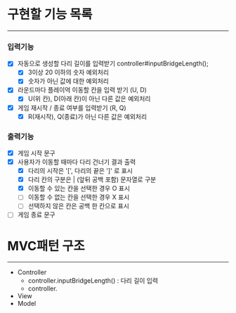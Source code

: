# 구현할 기능 목록

---

### 입력기능

- [x] 자동으로 생성할 다리 길이를 입력받기 controller#inputBridgeLength();
    - [x] 3이상 20 이하의 숫자 예외처리
    - [x] 숫자가 아닌 값에 대한 예외처리
- [x] 라운드마다 플레이억 이동할 칸을 입력 받기 (U, D)
    - [x] U(위 칸), D(아래 칸)이 아닌 다른 값은 예외처리
- [x] 게임 재시작 / 종료 여부를 입력받기 (R, Q)
    - [x] R(재시작), Q(종료)가 아닌 다른 값은 예외처리

### 출력기능

- [x] 게임 시작 문구
- [x] 사용자가 이동할 때마다 다리 건너기 결과 출력
    - [x] 다리의 시작은 '[', 다리의 끝은 ']' 로 표시
    - [x] 다리 칸의 구분은 | (앞뒤 공백 포함) 문자열로 구분
    - [x] 이동할 수 있는 칸을 선택한 경우 O 표시
    - [ ] 이동할 수 없는 칸을 선택한 경우 X 표시
    - [ ] 선택하지 않은 칸은 공백 한 칸으로 표시
- [ ] 게임 종료 문구

# MVC패턴 구조

---

- Controller
  - controller.inputBridgeLength() : 다리 길이 입력
  - controller.
- View
- Model